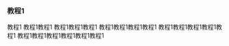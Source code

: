 ### 教程1

教程1
教程1教程1
教程1教程1教程1
教程1教程1教程1教程1
教程1教程1教程1教程1教程1
教程1教程1教程1教程1教程1教程1






















